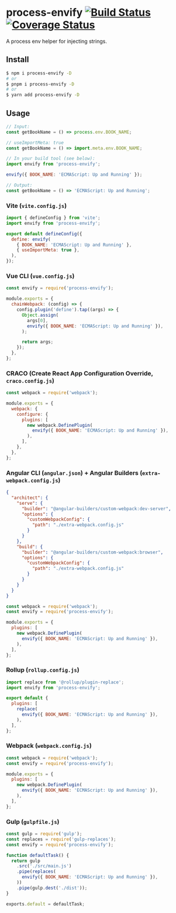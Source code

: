 # process-envify [![Build Status](https://travis-ci.org/Vanilla-IceCream/process-envify.svg?branch=master)](https://travis-ci.org/Vanilla-IceCream/process-envify) [![Coverage Status](https://coveralls.io/repos/github/Vanilla-IceCream/process-envify/badge.svg?branch=master)](https://coveralls.io/github/Vanilla-IceCream/process-envify?branch=master)

A process env helper for injecting strings.

## Install

```bash
$ npm i process-envify -D
# or
$ pnpm i process-envify -D
# or
$ yarn add process-envify -D
```

## Usage

```js
// Input:
const getBookName = () => process.env.BOOK_NAME;

// useImportMeta: true
const getBookName = () => import.meta.env.BOOK_NAME;
```

```js
// In your build tool (see below):
import envify from 'process-envify';

envify({ BOOK_NAME: 'ECMAScript: Up and Running' });
```

```js
// Output:
const getBookName = () => 'ECMAScript: Up and Running';
```

### Vite (`vite.config.js`)

```js
import { defineConfig } from 'vite';
import envify from 'process-envify';

export default defineConfig({
  define: envify(
    { BOOK_NAME: 'ECMAScript: Up and Running' },
    { useImportMeta: true },
  ),
});
```

### Vue CLI (`vue.config.js`)

```js
const envify = require('process-envify');

module.exports = {
  chainWebpack: (config) => {
    config.plugin('define').tap((args) => {
      Object.assign(
        args[0],
        envify({ BOOK_NAME: 'ECMAScript: Up and Running' }),
      );

      return args;
    });
  },
};
```

### CRACO (Create React App Configuration Override, `craco.config.js`)

```js
const webpack = require('webpack');

module.exports = {
  webpack: {
    configure: {
      plugins: [
        new webpack.DefinePlugin(
          envify({ BOOK_NAME: 'ECMAScript: Up and Running' }),
        ),
      ],
    },
  },
};
```

### Angular CLI (`angular.json`) + Angular Builders (`extra-webpack.config.js`)

```json
{
  "architect": {
    "serve": {
      "builder": "@angular-builders/custom-webpack:dev-server",
      "options": {
        "customWebpackConfig": {
          "path": "./extra-webpack.config.js"
        }
      }
    },
    "build": {
      "builder": "@angular-builders/custom-webpack:browser",
      "options": {
        "customWebpackConfig": {
          "path": "./extra-webpack.config.js"
        }
      }
    }
  }
}
```

```js
const webpack = require('webpack');
const envify = require('process-envify');

module.exports = {
  plugins: [
    new webpack.DefinePlugin(
      envify({ BOOK_NAME: 'ECMAScript: Up and Running' }),
    ),
  ],
};
```

### Rollup (`rollup.config.js`)

```js
import replace from '@rollup/plugin-replace';
import envify from 'process-envify';

export default {
  plugins: [
    replace(
      envify({ BOOK_NAME: 'ECMAScript: Up and Running' }),
    ),
  ],
};
```

### Webpack (`webpack.config.js`)

```js
const webpack = require('webpack');
const envify = require('process-envify');

module.exports = {
  plugins: [
    new webpack.DefinePlugin(
      envify({ BOOK_NAME: 'ECMAScript: Up and Running' }),
    ),
  ],
};
```

### Gulp (`gulpfile.js`)

```js
const gulp = require('gulp');
const replaces = require('gulp-replaces');
const envify = require('process-envify');

function defaultTask() {
  return gulp
    .src('./src/main.js')
    .pipe(replaces(
      envify({ BOOK_NAME: 'ECMAScript: Up and Running' }),
    ))
    .pipe(gulp.dest('./dist'));
}

exports.default = defaultTask;
```
